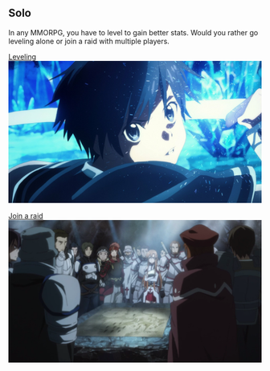 ## Solo  

In any MMORPG, you have to level to gain better stats. Would you rather go leveling alone or join a raid with multiple players.  

[Leveling](levelingsolo.md)  
![](../images/levelingsolo.jpg)                     

[Join a raid](raid.md)
![](../images/raid.png)   